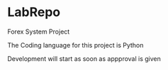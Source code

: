 # LabRepo
Forex System Project

The Coding language for this project is Python

Development will start as soon as appproval is given
